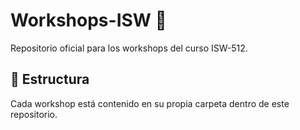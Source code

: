 # Workshops-ISW 🚀

Repositorio oficial para los workshops del curso ISW-512.

## 📁 Estructura

Cada workshop está contenido en su propia carpeta dentro de este repositorio.
